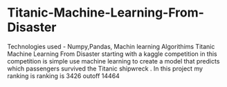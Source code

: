 # Titanic-Machine-Learning-From-Disaster
Technologies used - Numpy,Pandas, Machin learning Algorithims Titanic Machine Learning From Disaster starting with a kaggle competition in this competition is simple use  machine learning to create a model that predicts which passengers survived the Titanic shipwreck . In this project my ranking  is ranking is 3426 outoff 14464
